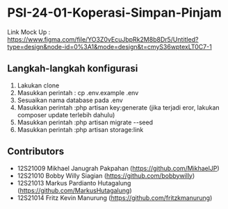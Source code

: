 # PSI-24-01-Koperasi-Simpan-Pinjam

Link Mock Up : https://www.figma.com/file/YO3Z0vEcuJbpRk2M8b8Dr5/Untitled?type=design&node-id=0%3A1&mode=design&t=cmyS36wptexLT0C7-1

## Langkah-langkah konfigurasi

1. Lakukan clone
2. Masukkan perintah : cp .env.example .env
3. Sesuaikan nama database pada .env
4. Masukkan perintah :php artisan key:generate (jika terjadi eror, lakukan composer update terlebih dahulu)
5. Masukkan perintah :php artisan migrate --seed
6. Masukkan perintah :php artisan storage:link

   
## Contributors

+ 12S21009 Mikhael Janugrah Pakpahan (https://github.com/MikhaelJP)
+ 12S21010 Bobby Willy Siagian (https://github.com/bobbywilly)
+ 12S21013 Markus Pardianto Hutagalung (https://github.com/MarkusHutagalung)
+ 12S21014 Fritz Kevin Manurung (https://github.com/fritzkmanurung)
